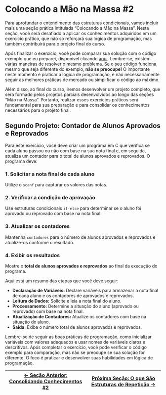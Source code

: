 # Colocando a Mão na Massa #2

Para aprofundar o entendimento das estruturas condicionais, vamos incluir mais uma seção prática intitulada “Colocando a Mão na Massa”. Nesta seção, você será desafiado a aplicar os conhecimentos adquiridos em um exercício prático, que não só reforçará sua lógica de programação, mas também contribuirá para o projeto final do curso.

Após finalizar o exercício, você pode comparar sua solução com o código exemplo que eu preparei, disponível clicando [aqui](). Lembre-se, existem várias maneiras de resolver o mesmo problema. Se o seu código funciona, mesmo que seja diferente do exemplo, **não se preocupe!** O importante neste momento é praticar a lógica de programação, e não necessariamente seguir as melhores práticas de mercado ou simplificar o código ao máximo.

Além disso, ao final do curso, iremos desenvolver um projeto completo, que será formado pelos projetos parciais desenvolvidos ao longo das seções “Mão na Massa”. Portanto, realizar esses exercícios práticos será fundamental para sua preparação e para consolidar os conhecimentos necessários para o projeto final.

## Segundo Projeto: Contador de Alunos Aprovados e Reprovados

Para este exercício, você deve criar um programa em C que verifica se cada aluno passou ou não com base na sua nota final e, em seguida, atualiza um contador para o total de alunos aprovados e reprovados. O programa deve:

### 1. Solicitar a nota final de cada aluno
Utilize o `scanf` para capturar os valores das notas.

### 2. Verificar a condição de aprovação
Use estruturas condicionais `if-else` para determinar se o aluno foi aprovado ou reprovado com base na nota final.

### 3. Atualizar os contadores
Mantenha `contadores` para o número de alunos aprovados e reprovados e atualize-os conforme o resultado.

### 4. Exibir os resultados
Mostre o **total de alunos aprovados e reprovados** ao final da execução do programa.

Aqui está um resumo das etapas que você deve seguir:
- **Declaração de Variáveis:** Declare variáveis para armazenar a nota final de cada aluno e os contadores de aprovados e reprovados.
- **Leitura de Dados:** Solicite e leia a nota final do aluno.
- **Processamento:** Determine a situação do aluno (aprovado ou reprovado) com base na nota final.
- **Atualização de Contadores:** Atualize os contadores com base na situação do aluno.
- **Saída:** Exiba o número total de alunos aprovados e reprovados.

Lembre-se de seguir as boas práticas de programação, como inicializar variáveis com valores adequados e usar nomes de variáveis claros e descritivos. Após completar o exercício, você pode verificar o código exemplo para comparação, mas não se preocupe se sua solução for diferente. O foco é praticar e desenvolver suas habilidades em lógica de programação.

| [← Seção Anterior: Consolidando Conhecimentos #2]() | [Próxima Seção: O que São Estruturas de Repetição →]() |
|---------------------------|------------------------------------------------------|